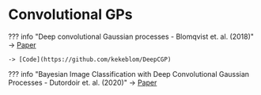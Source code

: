# Convolutional GPs


??? info "Deep convolutional Gaussian processes - Blomqvist et. al. (2018)"
    -> [Paper](https://arxiv.org/abs/1810.03052)

    -> [Code](https://github.com/kekeblom/DeepCGP)

??? info "Bayesian Image Classification with Deep Convolutional Gaussian Processes - Dutordoir et. al. (2020)"
    -> [Paper](http://proceedings.mlr.press/v108/dutordoir20a.html)